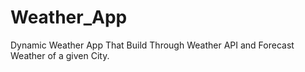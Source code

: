 # Weather_App
Dynamic Weather App That Build Through Weather API and Forecast Weather of a given City.
